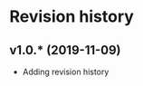 Revision history
================

v1.0.* (2019-11-09)
-------------------

* Adding revision history